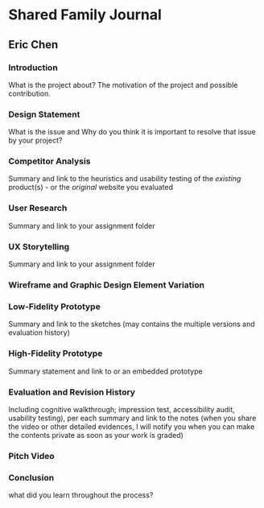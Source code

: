 # Shared Family Journal
## Eric Chen
### Introduction
What is the project about? The motivation of the project and possible contribution.
### Design Statement
What is the issue and Why do you think it is important to resolve that issue by your project? 
### Competitor Analysis
Summary and link to the heuristics and usability testing of the *existing* product(s) - or the *original* website you evaluated
### User Research
Summary and link to your assignment folder
### UX Storytelling
Summary and link to your assignment folder
### Wireframe and Graphic Design Element Variation
### Low-Fidelity Prototype
Summary and link to the sketches (may contains the multiple versions and evaluation history)
### High-Fidelity Prototype
Summary statement and link to or an embedded prototype
### Evaluation and Revision History
Including cognitive walkthrough; impression test, accessibility audit, usability testing), per each summary and link to the notes (when you share the video or other detailed evidences, I will notify you when you can make the contents private as soon as your work is graded)
### Pitch Video
### Conclusion
what did you learn throughout the process?
